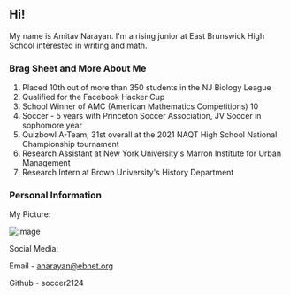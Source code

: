 ## Hi! 

My name is Amitav Narayan. I'm a rising junior at East Brunswick High School interested in writing and math. 

### Brag Sheet and More About Me 

1. Placed 10th out of more than 350 students in the NJ Biology League
2. Qualified for the Facebook Hacker Cup
3. School Winner of AMC (American Mathematics Competitions) 10
4. Soccer - 5 years with Princeton Soccer Association, JV Soccer in sophomore year
5. Quizbowl A-Team, 31st overall at the 2021 NAQT High School National Championship tournament 
6. Research Assistant at New York University's Marron Institute for Urban Management 
7. Research Intern at Brown University's History Department 



### Personal Information

My Picture: 


![image](https://user-images.githubusercontent.com/85412707/121820893-32bce180-cc63-11eb-8836-c2ef57fc77ea.png)




Social Media:

Email - anarayan@ebnet.org

Github - soccer2124



